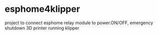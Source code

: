 # esphome4klipper
project to connect esphome relay module to power.ON/OFF, emergency shutdown 3D printer running klipper
